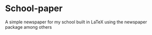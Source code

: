 # School-paper
A simple newspaper for my school built in LaTeX using the newspaper package among others
